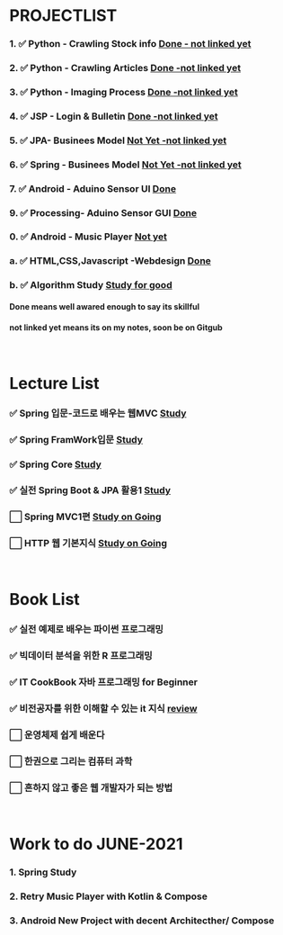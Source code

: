 # PROJECTLIST
### 1. :white_check_mark: Python - Crawling Stock info [Done - not linked yet]()
### 2. :white_check_mark: Python - Crawling Articles [Done  -not linked yet]() 
### 3. :white_check_mark: Python - Imaging Process [Done  -not linked yet]()
### 4. :white_check_mark: JSP - Login & Bulletin [Done  -not linked yet]()
### 5. :white_check_mark: JPA- Businees Model  [Not Yet  -not linked yet]()
### 6. :white_check_mark: Spring - Businees Model [Not Yet  -not linked yet]()
### 7. :white_check_mark: Android - Aduino Sensor UI [Done](https://github.com/minchjung/Android)
### 9. :white_check_mark: Processing- Aduino Sensor GUI [Done](https://github.com/minchjung/processing3.0)
### 0. :white_check_mark: Android - Music Player [Not yet](https://github.com/minchjung/Android)
### a. :white_check_mark: HTML,CSS,Javascript -Webdesign [Done]() 
### b. :white_check_mark: Algorithm Study [Study for good]()
#### Done means well awared enough to say its skillful
#### not linked yet means its on my notes, soon be on Gitgub


</br>  

# Lecture List
### :white_check_mark: Spring 입문-코드로 배우는 웹MVC [Study]()
### :white_check_mark: Spring FramWork입문 [Study]()
### :white_check_mark: Spring Core [Study]()
### :white_check_mark: 실전 Spring Boot & JPA 활용1 [Study]()
### :white_large_square: Spring MVC1편  [Study on Going]()
### :white_large_square: HTTP 웹 기본지식 [Study on Going]()
</br>  

# Book List 
### :white_check_mark: 실전 예제로 배우는 파이썬 프로그래밍 
### :white_check_mark: 빅데이터 분석을 위한 R 프로그래밍 
### :white_check_mark: IT CookBook 자바 프로그래밍 for Beginner 
### :white_check_mark: 비전공자를 위한 이해할 수 있는 it 지식  [review]()  
### :white_large_square: 운영체제 쉽게 배운다
### :white_large_square: 한권으로 그리는 컴퓨터 과학 
### :white_large_square: 흔하지 않고 좋은 웹 개발자가 되는 방법
</br>  

# Work to do JUNE-2021
### 1. Spring Study 
### 2. Retry Music Player with Kotlin & Compose
### 3. Android New Project with decent Architecther/ Compose 
